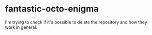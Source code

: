 # fantastic-octo-enigma

I'm trying to check if it's possible to delete the repository and how they work in general.
